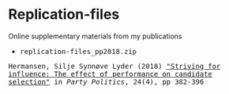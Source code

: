 # Replication-files
Online supplementary materials from my publications

* <tt> replication-files_pp2018.zip <tt/>
  
Hermansen, Silje Synnøve Lyder (2018) ["Striving for influence: The effect of performance on candidate selection"](https://journals.sagepub.com/doi/full/10.1177/1354068816663036) in *Party Politics*, 24(4), pp 382-396
